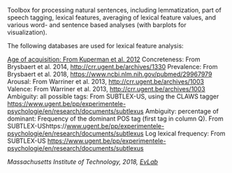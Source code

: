 Toolbox for processing natural sentences, including lemmatization, part of speech tagging, lexical features, averaging of lexical feature values, and various word- and sentence based analyses (with barplots for visualization).

The following databases are used for lexical feature analysis:

[Age of acquisition: From Kuperman et al. 2012](http://crr.ugent.be/archives/806)
Concreteness: From Brysbaert et al. 2014, http://crr.ugent.be/archives/1330 
Prevalence: From Brysbaert et al. 2018, https://www.ncbi.nlm.nih.gov/pubmed/29967979 
Arousal: From Warriner et al. 2013, http://crr.ugent.be/archives/1003 
Valence: From Warriner et al. 2013, http://crr.ugent.be/archives/1003 
Ambiguity: all possible tags: From SUBTLEX-US, using the CLAWS tagger https://www.ugent.be/pp/experimentele-psychologie/en/research/documents/subtlexus 
Ambiguity: percentage of dominant: Frequency of the dominant POS tag (first tag in column Q). From SUBTLEX-UShttps://www.ugent.be/pp/experimentele-psychologie/en/research/documents/subtlexus 
Log lexical frequency: From SUBTLEX-US https://www.ugent.be/pp/experimentele-psychologie/en/research/documents/subtlexus  


*Massachusetts Institute of Technology, 2018, [EvLab](http://evlab.mit.edu/)*
